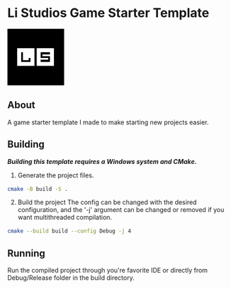 # Li Studios Game Starter Template
![Logo](logos/SquareInverted.png)
## About
A game starter template I made to make starting new projects easier.
## Building
***Building this template requires a Windows system and CMake.***
1. Generate the project files.
```sh
cmake -B build -S .
```
2. Build the project
The config can be changed with the desired configuration, and the '-j' argument can be changed or removed if you want multithreaded compilation.
```sh
cmake --build build --config Debug -j 4
```
## Running
Run the compiled project through you're favorite IDE or directly from Debug/Release folder in the build directory.